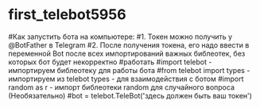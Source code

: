 # first_telebot5956
#Как запустить бота на компьютере:
#1. Токен можно получить у @BotFather в Telegram
#2. После получения токена, его надо ввести в переменной Bot после всех импортирований важных библеотек, без которых бот будет некорректно
#работать
#import telebot - импортируем библеотеку для работы бота
#from telebot import types - импортируем из telebot types - для взаимодействия с ботом
#import random as r - импорт библеотеки random для случайного вопроса (Необязательно)
#bot = telebot.TeleBot('здесь должен быть ваш токен')
